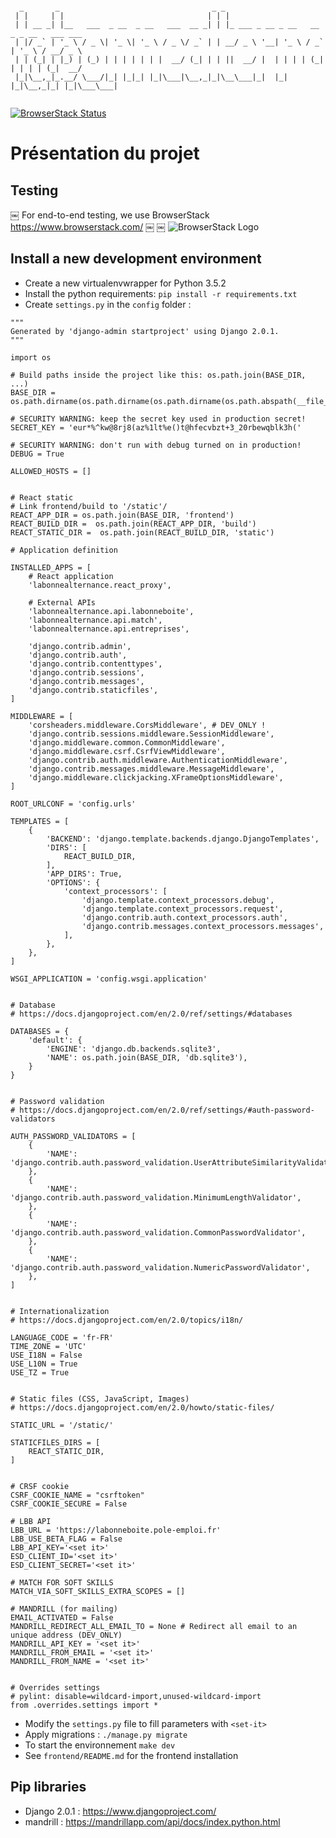
```

  _       _                                  _ _
 | |     | |                                | | |
 | | __ _| |__   ___  _ __  _ __   ___  __ _| | |_ ___ _ __ _ __   __ _ _ __   ___ ___
 | |/ _` | '_ \ / _ \| '_ \| '_ \ / _ \/ _` | | __/ _ \ '__| '_ \ / _` | '_ \ / __/ _ \
 | | (_| | |_) | (_) | | | | | | |  __/ (_| | | ||  __/ |  | | | | (_| | | | | (_|  __/
 |_|\__,_|_.__/ \___/|_| |_|_| |_|\___|\__,_|_|\__\___|_|  |_| |_|\__,_|_| |_|\___\___|


```
[![BrowserStack Status](https://www.browserstack.com/automate/badge.svg?badge_key=2sNtZzSsdNX4sztdR29P)](https://www.browserstack.com/automate/public-build/2sNtZzSsdNX4sztdR29P)

# Présentation du projet

## Testing
￼ For end-to-end testing, we use BrowserStack https://www.browserstack.com/
￼
￼ ![BrowserStack Logo](https://d98b8t1nnulk5.cloudfront.net/production/images/layout/logo-header.png?1469004780)

## Install a new development environment

- Create a new virtualenvwrapper for Python 3.5.2
- Install the python requirements: `pip install -r requirements.txt`
- Create `settings.py` in the `config` folder :

```
"""
Generated by 'django-admin startproject' using Django 2.0.1.
"""

import os

# Build paths inside the project like this: os.path.join(BASE_DIR, ...)
BASE_DIR = os.path.dirname(os.path.dirname(os.path.dirname(os.path.abspath(__file__))))

# SECURITY WARNING: keep the secret key used in production secret!
SECRET_KEY = 'eur*%^kw@8rj8(az%1lt%e()t@hfecvbzt+3_20rbewqblk3h('

# SECURITY WARNING: don't run with debug turned on in production!
DEBUG = True

ALLOWED_HOSTS = []


# React static
# Link frontend/build to '/static'/
REACT_APP_DIR = os.path.join(BASE_DIR, 'frontend')
REACT_BUILD_DIR =  os.path.join(REACT_APP_DIR, 'build')
REACT_STATIC_DIR =  os.path.join(REACT_BUILD_DIR, 'static')

# Application definition

INSTALLED_APPS = [
    # React application
    'labonnealternance.react_proxy',

    # External APIs
    'labonnealternance.api.labonneboite',
    'labonnealternance.api.match',
    'labonnealternance.api.entreprises',

    'django.contrib.admin',
    'django.contrib.auth',
    'django.contrib.contenttypes',
    'django.contrib.sessions',
    'django.contrib.messages',
    'django.contrib.staticfiles',
]

MIDDLEWARE = [
    'corsheaders.middleware.CorsMiddleware', # DEV_ONLY !
    'django.contrib.sessions.middleware.SessionMiddleware',
    'django.middleware.common.CommonMiddleware',
    'django.middleware.csrf.CsrfViewMiddleware',
    'django.contrib.auth.middleware.AuthenticationMiddleware',
    'django.contrib.messages.middleware.MessageMiddleware',
    'django.middleware.clickjacking.XFrameOptionsMiddleware',
]

ROOT_URLCONF = 'config.urls'

TEMPLATES = [
    {
        'BACKEND': 'django.template.backends.django.DjangoTemplates',
        'DIRS': [
            REACT_BUILD_DIR,
        ],
        'APP_DIRS': True,
        'OPTIONS': {
            'context_processors': [
                'django.template.context_processors.debug',
                'django.template.context_processors.request',
                'django.contrib.auth.context_processors.auth',
                'django.contrib.messages.context_processors.messages',
            ],
        },
    },
]

WSGI_APPLICATION = 'config.wsgi.application'


# Database
# https://docs.djangoproject.com/en/2.0/ref/settings/#databases

DATABASES = {
    'default': {
        'ENGINE': 'django.db.backends.sqlite3',
        'NAME': os.path.join(BASE_DIR, 'db.sqlite3'),
    }
}


# Password validation
# https://docs.djangoproject.com/en/2.0/ref/settings/#auth-password-validators

AUTH_PASSWORD_VALIDATORS = [
    {
        'NAME': 'django.contrib.auth.password_validation.UserAttributeSimilarityValidator',
    },
    {
        'NAME': 'django.contrib.auth.password_validation.MinimumLengthValidator',
    },
    {
        'NAME': 'django.contrib.auth.password_validation.CommonPasswordValidator',
    },
    {
        'NAME': 'django.contrib.auth.password_validation.NumericPasswordValidator',
    },
]


# Internationalization
# https://docs.djangoproject.com/en/2.0/topics/i18n/

LANGUAGE_CODE = 'fr-FR'
TIME_ZONE = 'UTC'
USE_I18N = False
USE_L10N = True
USE_TZ = True


# Static files (CSS, JavaScript, Images)
# https://docs.djangoproject.com/en/2.0/howto/static-files/

STATIC_URL = '/static/'

STATICFILES_DIRS = [
    REACT_STATIC_DIR,
]


# CRSF cookie
CSRF_COOKIE_NAME = "csrftoken"
CSRF_COOKIE_SECURE = False

# LBB API
LBB_URL = 'https://labonneboite.pole-emploi.fr'
LBB_USE_BETA_FLAG = False
LBB_API_KEY='<set it>'
ESD_CLIENT_ID='<set it>'
ESD_CLIENT_SECRET='<set it>'

# MATCH FOR SOFT SKILLS
MATCH_VIA_SOFT_SKILLS_EXTRA_SCOPES = []

# MANDRILL (for mailing)
EMAIL_ACTIVATED = False
MANDRILL_REDIRECT_ALL_EMAIL_TO = None # Redirect all email to an unique address (DEV_ONLY)
MANDRILL_API_KEY = '<set it>'
MANDRILL_FROM_EMAIL = '<set it>'
MANDRILL_FROM_NAME = '<set it>'


# Overrides settings
# pylint: disable=wildcard-import,unused-wildcard-import
from .overrides.settings import *
```

- Modify the `settings.py` file to fill parameters with `<set-it>`
- Apply migrations : `./manage.py migrate`
- To start the environnement `make dev`
- See `frontend/README.md` for the frontend installation

## Pip libraries

- Django 2.0.1 : https://www.djangoproject.com/
- mandrill : https://mandrillapp.com/api/docs/index.python.html
